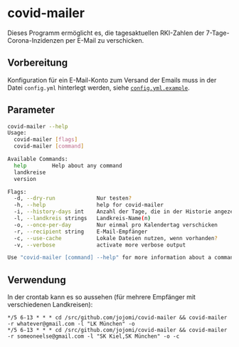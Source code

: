 # covid-mailer

Dieses Programm ermöglicht es, die tagesaktuellen RKI-Zahlen der 7-Tage-Corona-Inzidenzen per E-Mail zu verschicken.

## Vorbereitung

Konfiguration für ein E-Mail-Konto zum Versand der Emails muss in der Datei `config.yml` hinterlegt werden, siehe [`config.yml.example`](config.yml.example).

## Parameter

``` bash
covid-mailer --help
Usage:
  covid-mailer [flags]
  covid-mailer [command]

Available Commands:
  help        Help about any command
  landkreise  
  version     

Flags:
  -d, --dry-run             Nur testen?
  -h, --help                help for covid-mailer
  -i, --history-days int    Anzahl der Tage, die in der Historie angezeigt werden sollen (default 14)
  -l, --landkreis strings   Landkreis-Name(n)
  -o, --once-per-day        Nur einmal pro Kalendertag verschicken
  -r, --recipient string    E-Mail-Empfänger
  -c, --use-cache           Lokale Dateien nutzen, wenn vorhanden?
  -v, --verbose             activate more verbose output

Use "covid-mailer [command] --help" for more information about a command.
```

## Verwendung

In der crontab kann es so aussehen (für mehrere Empfänger mit verschiedenen Landkreisen):

```
*/5 6-13 * * * cd /src/github.com/jojomi/covid-mailer && covid-mailer -r whatever@gmail.com -l "LK München" -o
*/5 6-13 * * * cd /src/github.com/jojomi/covid-mailer && covid-mailer -r someoneelse@gmail.com -l "SK Kiel,SK München" -o -c
```